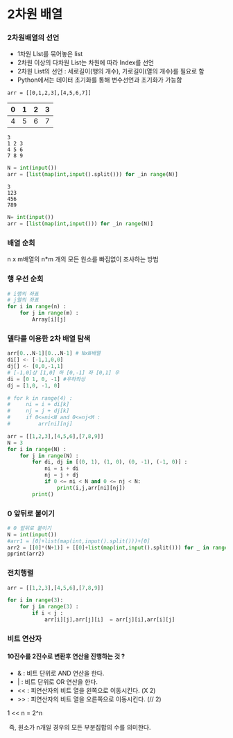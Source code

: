 # 2차원 배열

### 2차원배열의 선언

- 1차원 LIst를 묶어놓은 list
- 2차원 이상의 다차원 List는 차원에 따라 Index를 선언
- 2차원 List의 선언 : 세로길이(행의 개수), 가로길이(열의 개수)를 필요로 함
- Python에서는 데이터 초기화를 통해 변수선언과 초기화가 가능함

``` ptyhon
arr = [[0,1,2,3],[4,5,6,7]]
```

| 0    | 1    | 2    | 3    |
| ---- | ---- | ---- | ---- |
| 4    | 5    | 6    | 7    |

```
3
1 2 3
4 5 6
7 8 9
```

``` python
N = int(input())
arr = [list(map(int,input().split())) for _in range(N)]
```

```
3
123
456
789
```

```python
N= int(input())
arr = [list(map(int,input())) for _in range(N)]
```

###  배열 순회

n x m배열의 n*m 개의 모든 원소를 빠짐없이 조사하는 방법

### 행 우선 순회

```python
# i행의 좌표
# j열의 좌표
for i in range(n) :
    for j in range(m) :
        Array[i][j]
```

### 델타를 이용한 2차 배열 탐색

```python
arr[0...N-1][0...N-1] # NxN배열
di[] <- [-1,1,0,0]
dj[] <- [0,0,-1,1]
# [-1,0]상 [1,0] 하 [0,-1] 좌 [0,1] 우
di = [0 1, 0, -1] #우하좌상
dj = [1,0, -1, 0]

# for k in range(4) :
#     ni = i + di[k]
#     nj = j + dj[k]
#     if 0<=ni<N and 0<=nj<M :
#         arr[ni][nj]
```



```python
arr = [[1,2,3],[4,5,6],[7,8,9]]
N = 3
for i in range(N) :
    for j in range(N) :
        for di, dj in [(0, 1), (1, 0), (0, -1), (-1, 0)] :
            ni = i + di
            nj = j + dj
            if 0 <= ni < N and 0 <= nj < N:
                print(i,j,arr[ni][nj])
        print()
```

### 0 앞뒤로 붙이기

```python
# 0 앞뒤로 붙이기
N = int(input())
#arr1 = [0]+list(map(int,input().split()))+[0]
arr2 = [[0]*(N+1)] + [[0]+list(map(int,input().split())) for _ in range(N)]
pprint(arr2)
```

### 전치행렬

```python
arr = [[1,2,3],[4,5,6],[7,8,9]]

for i in range(3):
    for j in range(3) :
        if i < j :
            arr[i][j],arr[j][i]  = arr[j][i],arr[i][j]
```

### 비트 연산자

#### 10진수를 2진수로 변환후 연산을 진행하는 것 ?

- & : 비트 단위로 AND 연산을 한다.
- | : 비트 단위로 OR 연산을 한다.
- << :  피연산자의 비트 열을 왼쪽으로 이동시킨다. (X 2)
- \>> : 피연산자의 비트 열을 오른쪽으로 이동시킨다.  (// 2)

1 << n = 2^n 

​	즉, 원소가 n개일 경우의 모든 부분집합의 수를 의미한다.
